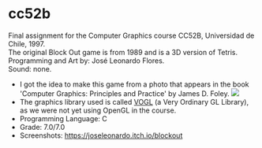 # cc52b
 Final assignment for the Computer Graphics course CC52B, Universidad de Chile, 1997.<br>
 The original Block Out game is from 1989 and is a 3D version of Tetris.<br>
 Programming and Art by: José Leonardo Flores.<br>
 Sound: none.<br>
 
  - I got the idea to make this game from a photo that appears in the book 'Computer Graphics: Principles and Practice' by James D. Foley.
    ![]([URL](https://img.itch.zone/aW1nLzExNjg2NDM1LmpwZw==/original/xZG7%2FB.jpg))
  - The graphics library used is called [VOGL](https://teuben.github.io/nemo/man_html/vogl.3.html) (a Very Ordinary GL Library), as we were not yet using OpenGL in the course.
  - Programming Language: C
  - Grade: 7.0/7.0
  - Screenshots: https://joseleonardo.itch.io/blockout
